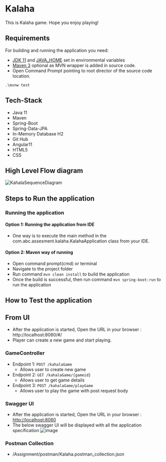 # Kalaha
This is  Kalaha game. Hope you enjoy playing!

## Requirements

For building and running the application you need:

- [JDK 11](https://adoptium.net/temurin/releases/?version=11) and [JAVA_HOME](https://docs.oracle.com/cd/E19182-01/821-0917/inst_jdk_javahome_t/index.html#:~:text=To%20set%20JAVA_HOME%2C%20do%20the,6.0_02.) set in environmental variables
- [Maven 3](https://maven.apache.org) optional as MVN wrapper is added in source code.
- Open Command Prompt pointing to root director of the source code location.

```shell
.\mvnw test
```
## Tech-Stack
- Java 11
- Maven
- Spring-Boot
- Spring-Data-JPA
- In-Memory Database H2
- Git Hub
- Angular11
- HTML5
- CSS
## High Level Flow diagram

![KahalaSequenceDiagram](https://github.com/KarthigaCk/Kalaha/assets/139973861/6d32a1a0-c849-4bda-9847-b92a69e9bb43)

## Steps to Run the application

### Running the application

#### Option 1: Running the application from IDE
- One way is to execute the main method in the com.abc.assesment.kalaha.KalahaApplication class from your IDE.
#### Option 2: Maven way of running
- Open command prompt(cmd) or terminal
- Navigate to the project folder
- Run command `mvn clean install` to build the application
- Once the build is successful, then run command `mvn spring-boot:run` to run the application

## How to Test the application
## From UI
- After the application is started, Open the URL in your browser : http://localhost:8080/#/
- Player can create a new game and start playing.
### GameController
- Endpoint 1: `POST /kahalaGame`
    - Allows user to create new game
- Endpoint 2: `GET /kahalaGame/{gameid}`
    - Allows user to get game details
- Endpoint 3: `POST /kahalaGame/playGame`
    - Allows user to play the game with post request body
 ### Swagger UI
  - After the application is started, Open the URL in your browser : [http://localhost:8080](http://localhost:8080/swagger-ui/index.html)
 - The below swagger UI will be displayed with all the application specification
   ![image](https://github.com/KarthigaCk/Kalaha/assets/139973861/a5403bf2-6098-4afb-a402-325e1d750ee6)


### Postman Collection
- /Assignment/postman/Kalaha.postman_collection.json
